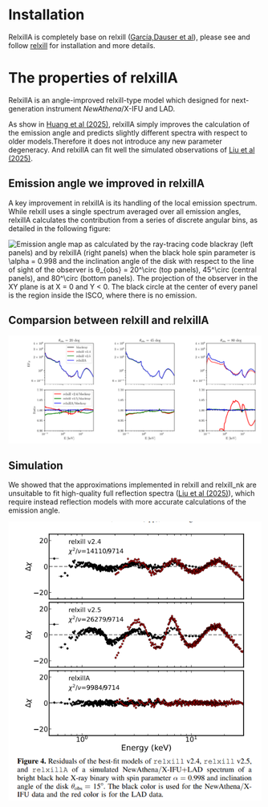 
#  Installation

RelxillA is completely base on relxill ([García,Dauser et al](https://ui.adsabs.harvard.edu/abs/2014ApJ...782...76G)), please see and follow [relxill](http://www.sternwarte.uni-erlangen.de/~dauser/research/relxill/) for installation and more details.

# The properties of relxillA

RelxillA is an angle-improved relxill-type model which designed for next-generation instrument *NewAthena*/X-IFU and LAD. 

As show in [Huang et al (2025)](https://iopscience.iop.org/article/10.3847/1538-4357/adf111), relxillA simply improves the calculation of the emission angle and predicts slightly different spectra with respect to older models.Therefore it does not introduce any new parameter degeneracy. And relxillA can fit well the simulated observations of [Liu et al (2025)](https://academic.oup.com/mnras/article/536/3/2594/7922853).

## Emission angle we improved in relxillA

A key improvement in relxillA is its handling of the local emission spectrum. While relxill uses a single spectrum averaged over all emission angles, relxillA calculates the contribution from a series of discrete angular bins, as detailed in the following figure:

![Emission angle map as calculated by the ray-tracing code blackray (left panels) and by relxillA (right panels) when the black hole spin parameter is $\alpha$ = 0.998 and the inclination angle of the disk with respect to the line of sight of the observer is θ$_{obs}$ = 20$^\circ$ (top panels), 45$^\circ$ (central panels), and 80$^\circ$ (bottom
panels). The projection of the observer in the XY plane is at X = 0 and Y < 0. The black circle at the center of every panel is the region inside the ISCO, where there
is no emission.](figure/emissionmap.png)


## Comparsion between relxill and relxillA


![Comparsion between relxill v2.4 v2.5 and relxillA (where relxill v2.5 fixed r^4 error by Huang et al (2025))](figure/relxill.vs.relxillA-1.png)


## Simulation 
We showed that the approximations implemented in relxill and relxill_nk are unsuitable to fit high-quality full reflection spectra ([Liu et al (2025)](https://academic.oup.com/mnras/article/536/3/2594/7922853)), which require instead reflection models with more accurate calculations of the emission angle.

![Residuals of the best-fit models of relxill v2.4, relxill v2.5,and relxillA of a simulated NewAthena/X-IFU+LAD spectrum of a bright black hole X-ray binary with spin parameter α = 0.998 and inclination angle of the disk $θ_{obs}$ = 15 deg. The black color is used for the NewAthena/XIFU data and the red color is for the LAD data.](figure/simulation.png)
